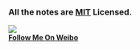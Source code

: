 ### All the notes are [MIT](http://www.opensource.org/licenses/mit-license.php) Licensed.



![](http://tp3.sinaimg.cn/1649383490/180/5600400876/1)  
**[Follow Me On Weibo](http://weibo.com/jsw0528)**
